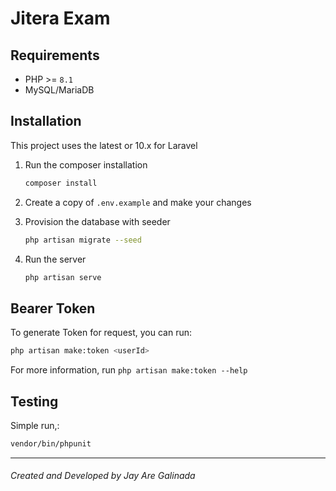 # Jitera Exam

## Requirements

- PHP >= `8.1`
- MySQL/MariaDB

## Installation

This project uses the latest or 10.x for Laravel

1. Run the composer installation

    ```bash
    composer install
    ```

2. Create a copy of `.env.example` and make your changes
3. Provision the database with seeder

    ```bash
    php artisan migrate --seed
    ```

4. Run the server

    ```bash
    php artisan serve 
    ```

## Bearer Token

To generate Token for request, you can run:

```bash
php artisan make:token <userId>
```

For more information, run `php artisan make:token --help`

## Testing

Simple run,:

```bash
vendor/bin/phpunit
```

***

###### Created and Developed by Jay Are Galinada
